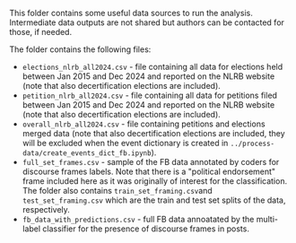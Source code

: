 This folder contains some useful data sources to run the analysis. Intermediate data outputs are not shared but authors can be contacted for those, if needed.

The folder contains the following files:
* ``elections_nlrb_all2024.csv`` - file containing all data for elections held between Jan 2015 and Dec 2024 and reported on the NLRB website (note that also decertification elections are included).
* ``petition_nlrb_all2024.csv`` - file containing all data for petitions filed between Jan 2015 and Dec 2024 and reported on the NLRB website (note that also decertification elections are included).
* ``overall_nlrb_all2024.csv`` - file containing petitions and elections merged data (note that also decertification elections are included, they will be excluded when the event dictionary is created in ``../process-data/create_events_dict_fb.ipynb``).
* ``full_set_frames.csv`` - sample of the FB data annotated by coders for discourse frames labels. Note that there is a "political endorsement" frame included here as it was originally of interest for the classification. The folder also contains ``train_set_framing.csv``and ``test_set_framing.csv`` which are the train and test set splits of the data, respectively.
* ``fb_data_with_predictions.csv`` - full FB data annoatated by the multi-label classifier for the presence of discourse frames in posts.